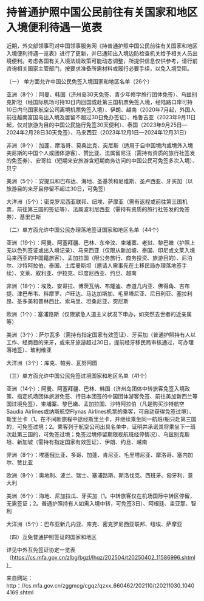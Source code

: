 # 持普通护照中国公民前往有关国家和地区入境便利待遇一览表  
近期，外交部领事司对中国领事服务网《持普通护照中国公民前往有关国家和地区入境便利待遇一览表》进行了更新，并已通知出入境边防检查机关给予相关人员出境便利。考虑各国有关入境法规政策可能动态调整，所提供信息仅供参考，请行前咨询相关国家主管部门，按要求准备所需材料或履行必要手续，以免入境受阻。  

（一） 单方面允许中国公民免签入境国家和地区名单（26个）  

亚洲（8个）：阿曼、韩国（济州岛30天免签、青少年修学旅行团体免签）、乌兹别克斯坦（经国际机场可持10日内回国或赴第三国机票免签入境，经陆路口岸可持10日内乌国家航空公司离境机票免签入境）、伊朗、越南（2020年7月起，外国人前往越南富国岛出入境及居留不超过30日免办签证）、格鲁吉亚（2023年9月11日起，仅对旅游为目的中国公民施行免签30天便利）、泰国（2023年9月25日—2024年2月28日30天免签）、马来西亚（2023年12月1日—2024年12月31日）  

非洲（8个）：加蓬、摩洛哥、莫桑比克、突尼斯（适用于自中国境内或境外入境突尼斯的中国个人或团体游客）、赞比亚、法属留尼汪（需持有资质的旅行社签发的免签券）、安哥拉（短期来安旅游含短期商务访问的中国公民可免签多次入境）、贝宁  

美洲（5个）：安提瓜和巴布达、海地、圣基茨和尼维斯、圣卢西亚、牙买加（以旅游目的来牙且停留不超过30日，可免签）  

大洋洲（5个）：密克罗尼西亚联邦、纽埃、萨摩亚（需有返程或前往第三国机票，前往第三国的签证等）、法属波利尼西亚（需持有资质的旅行社签发的免签券）、基里巴斯  

（二）单方面允许中国公民办理落地签证国家和地区名单（44个）  

亚洲（19个）：阿曼、阿塞拜疆、巴林、东帝汶、柬埔寨、老挝、黎巴嫩（护照上无以色列签证或出入境记录）、马来西亚（仅限从新加坡、泰国、印尼或文莱入境马来西亚的中国籍旅客）、孟加拉国（限公务旅行、商务投资、旅游目的）、尼泊尔、沙特阿拉伯、泰国、土库曼斯坦（邀请人需事先在土移民局办理落地签手续）、文莱、叙利亚、伊拉克、印度尼西亚、约旦、越南  

非洲（18个）：埃及、安哥拉、博茨瓦纳、布隆迪、赤道几内亚、佛得角、吉布提、津巴布韦、科摩罗、卢旺达、马达加斯加、毛里塔尼亚、尼日利亚、塞拉利昂、圣多美和普林西比、索马里、坦桑尼亚、突尼斯  

欧洲（1个）：塞浦路斯（仅限紧急人道主义状况下申办，如突然去世者的近亲属等）  

美洲（3个）：萨尔瓦多（需持有指定国家有效签证）、牙买加（普通护照持有人以工作、经商目的来牙，或来牙旅游超过30日，提前经牙移民局审核通过，可办理落地签）、玻利维亚  

大洋洲（3个）：库克、帕劳、瓦努阿图  

（三）单方面允许中国公民免签过境国家和地区名单（41个）  

亚洲（14个）：阿曼、阿塞拜疆、巴林、韩国（济州岛团体中转旅客免签入境政策、指定机场团体旅游免签、持日本团签的中国团体游客免签、前往美加新西兰等国过境免签）、柬埔寨、黎巴嫩、孟加拉国、沙特阿拉伯（凡是购买沙特航空Saudia Airlines或纳斯航空Flynas Airlines机票的乘客，可自动获得免签过境）、斯里兰卡（1。在不间断旅程中途经斯里兰卡，并继续乘坐同一航班/船只赴第三国的，可免签过境；2。乘客列于航空公司出具名单中，证明并承诺其将乘坐下一班次赴第三国的，可免签过境；免签过境停留期限视航班经停情况）、乌兹别克斯坦、新加坡（需持有指定国家有效签证）、伊朗、约旦、越南  

非洲（8个）：埃塞俄比亚、多哥、加蓬、肯尼亚、毛里塔尼亚、摩洛哥、塞内加尔、赞比亚  

欧洲（8个）：奥地利、波兰、瑞士、塞浦路斯、斯洛伐克、西班牙、匈牙利、意大利  

美洲（6个）：海地、尼加拉瓜、牙买加（1。中转旅客仅在机场国际中转区停留，无需签证；2。普通护照持有人如需入境中转，可免签3日）、阿根廷、圭亚那、智利  

大洋洲（5个）：巴布亚新几内亚、库克、密克罗尼西亚联邦、纽埃、萨摩亚  

（四）互免普通护照签证的国家和地区  

详见中外互免签证协定一览表（https://cs.mfa.gov.cn/zlbg/bgzl/lhqz/202504/t20250402_11586996.shtml）  

来自网站：http：//cs.mfa.gov.cn/zggmcg/cgqz/qzxx_660462/202110/t20211030_10404169.shtml  

